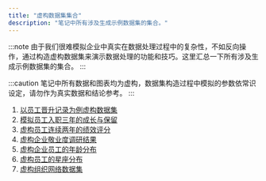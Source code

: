 ```yaml
---
title: "虚构数据集集合"
description: "笔记中所有涉及生成示例数据集的集合。"
---
```


:::note
由于我们很难模拟企业中真实在数据处理过程中的复杂性，不如反向操作，通过构造虚构数据集来演示数据处理的功能和技巧。这里汇总一下所有涉及生成示例数据集的集合。
:::

:::caution
笔记中所有数据和图表均为虚构，数据集构造过程中模拟的参数依常识设定，请勿作为真实数据和结论参考。
:::

1. [以员工晋升记录为例虚构数据集](../dataprocessing/fictional-promotion-dataset)
2. [模拟员工入职三年的成长与保留](../dataprocessing/fictional-employee-development-dataset)
3. [虚构员工连续两年的绩效评分](../../analysis/charts/plotly-sankey-chart#构造数据集)
4. [虚构企业敬业度调研结果](../../analysis/charts/tableau-scatter#数据集构造)
5. [虚构企业员工的年龄分布](../../analysis/charts/plotly-box-violin#构造数据集)
6. [虚构员工的星座分布](../../analysis/charts/nightingale-chart#构造数据集)
7. [虚构组织网络数据集](../../analysis/charts/network-diagram#构造数据集)